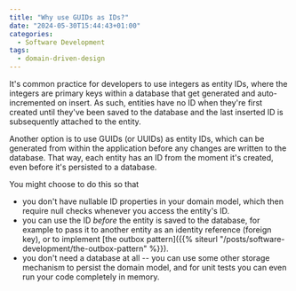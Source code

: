 ```yaml
---
title: "Why use GUIDs as IDs?"
date: "2024-05-30T15:44:43+01:00"
categories:
  - Software Development
tags:
  - domain-driven-design
---
```


It's common practice for developers to use integers as entity IDs, where the integers are primary keys within a database that get generated and auto-incremented on insert. As such, entities have no ID when they're first created until they've been saved to the database and the last inserted ID is subsequently attached to the entity.

Another option is to use GUIDs (or UUIDs) as entity IDs, which can be generated from within the application before any changes are written to the database. That way, each entity has an ID from the moment it's created, even before it's persisted to a database.

You might choose to do this so that

- you don't have nullable ID properties in your domain model, which then require null checks whenever you access the entity's ID.
- you can use the ID _before_ the entity is saved to the database, for example to pass it to another entity as an identity reference (foreign key), or to implement [the outbox pattern]({{% siteurl "/posts/software-development/the-outbox-pattern" %}}).
- you don't need a database at all -- you can use some other storage mechanism to persist the domain model, and for unit tests you can even run your code completely in memory.
